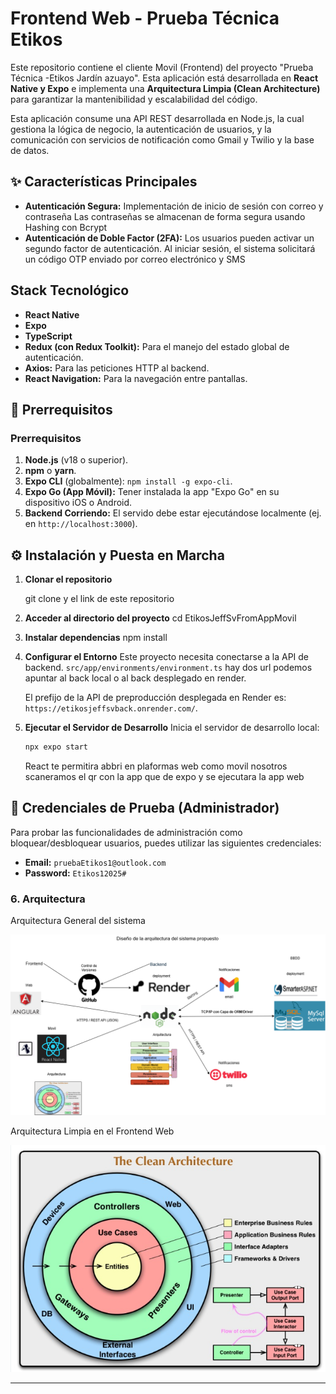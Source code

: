 

# Frontend Web  - Prueba Técnica Etikos 

Este repositorio contiene el cliente Movil (Frontend) del proyecto "Prueba Técnica -Etikos Jardín azuayo". Esta aplicación está desarrollada en **React Native y Expo** e implementa una **Arquitectura Limpia (Clean Architecture)** para garantizar la mantenibilidad y escalabilidad del código.



Esta aplicación consume una API REST desarrollada en Node.js, la cual gestiona la lógica de negocio, la autenticación de usuarios, y la comunicación con servicios de notificación como Gmail y Twilio y la base de datos.

## ✨ Características Principales

* **Autenticación Segura:** Implementación de inicio de sesión con correo y contraseña Las contraseñas se almacenan de forma segura usando Hashing con Bcrypt
* **Autenticación de Doble Factor (2FA):** Los usuarios pueden activar un segundo factor de autenticación. Al iniciar sesión, el sistema solicitará un código OTP enviado por correo electrónico y SMS

## Stack Tecnológico

* **React Native**
* **Expo**
* **TypeScript**
* **Redux (con Redux Toolkit):** Para el manejo del estado global de autenticación.
* **Axios:** Para las peticiones HTTP al backend.
* **React Navigation:** Para la navegación entre pantallas.


## 🚀 Prerrequisitos


### Prerrequisitos

1.  **Node.js** (v18 o superior).
2.  **npm** o **yarn**.
3.  **Expo CLI** (globalmente): `npm install -g expo-cli`.
4.  **Expo Go (App Móvil):** Tener instalada la app "Expo Go" en su dispositivo iOS o Android.
5.  **Backend Corriendo:** El servido debe estar ejecutándose localmente (ej. en `http://localhost:3000`).

## ⚙️ Instalación y Puesta en Marcha


1.  **Clonar el repositorio**

    git clone y el link de este repositorio

2.  **Acceder al directorio del proyecto**
    cd EtikosJeffSvFromAppMovil


3.  **Instalar dependencias**
    npm install


4.  **Configurar el Entorno**
    Este proyecto necesita conectarse a la API de backend.  `src/app/environments/environment.ts` hay dos url podemos apuntar al back local o al back desplegado 
    en render.

    El prefijo de la API de preproducción desplegada en Render es: `https://etikosjeffsvback.onrender.com/`.

5.  **Ejecutar el Servidor de Desarrollo**
    Inicia el servidor de desarrollo local:
    ```bash
    npx expo start
    ```
    React te permitira abbri en plaformas web como movil nosotros scaneramos el qr con la app que de expo y se ejecutara 
    la app web 

## 🧪 Credenciales de Prueba (Administrador)

Para probar las funcionalidades de administración como bloquear/desbloquear usuarios, puedes utilizar las siguientes credenciales:

* **Email:** `pruebaEtikos1@outlook.com` 
* **Password:** `Etikos12025#` 

### 6. Arquitectura 

Arquitectura General del sistema 

![Diagrama de Arquitectura del Sistema](./docs/ArquitecturaGeneral.png)


Arquitectura Limpia en  el Frontend Web

![Diagrama de Arquitectura del Backend](./docs/cleanArquitecture.png)







---




